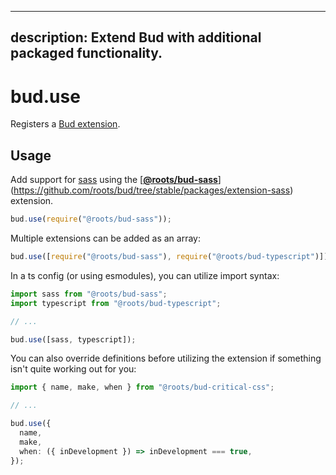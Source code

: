 ---

## description: Extend Bud with additional packaged functionality.

# bud.use

Registers a [Bud extension](config:extending).

## Usage

Add support for [sass](https://sass-lang.com) using the
\[[**@roots/bud-sass**](https://github.com/roots/bud/tree/stable/packages/@roots/bud-sass)]\(https://github.com/roots/bud/tree/stable/packages/extension-sass) extension.

```js
bud.use(require("@roots/bud-sass"));
```

Multiple extensions can be added as an array:

```js
bud.use([require("@roots/bud-sass"), require("@roots/bud-typescript")]);
```

In a ts config (or using esmodules), you can utilize import syntax:

```ts
import sass from "@roots/bud-sass";
import typescript from "@roots/bud-typescript";

// ...

bud.use([sass, typescript]);
```

You can also override definitions before utilizing the extension if something isn't quite working out for you:

```ts
import { name, make, when } from "@roots/bud-critical-css";

// ...

bud.use({
  name,
  make,
  when: ({ inDevelopment }) => inDevelopment === true,
});
```
